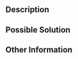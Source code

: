 ## Description
<!-- Briefly describe the feature or bug. Don't forget to add a label, i.e. bug or enhancement , to this issue. -->

## Possible Solution
<!-- Suggestions on how to implement feature or fix bug if possible. -->

## Other Information
<!-- Add other relevant information here. Like related issues, error logs, helpful links,...  -->